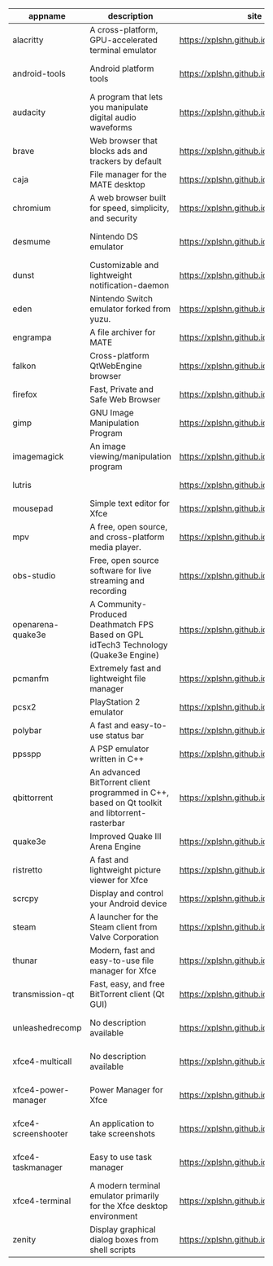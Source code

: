 | appname | description | site | download | version |
| ------- | ----------- | ---- | -------- | ------- |
| alacritty | A cross-platform, GPU-accelerated terminal emulator | https://xplshn.github.io/AppBundleHUB | https://github.com/xplshn/AppBundleHUB/releases/download/v155-20250801093312/alacritty-v0.15.1-github.com.pkgforge-dev.alacritty-appimage.dwfs.AppBundle | v155-20250801093312 |
| android-tools | Android platform tools | https://xplshn.github.io/AppBundleHUB | https://github.com/xplshn/AppBundleHUB/releases/download/v155-20250801093312/android-tools-20250801-xplshn.dwfs.AppBundle | 20250801 |
| audacity | A program that lets you manipulate digital audio waveforms | https://xplshn.github.io/AppBundleHUB | https://github.com/xplshn/AppBundleHUB/releases/download/v155-20250801093312/audacity-20250801-xplshn.dwfs.AppBundle | 20250801 |
| brave | Web browser that blocks ads and trackers by default | https://xplshn.github.io/AppBundleHUB | https://github.com/xplshn/AppBundleHUB/releases/download/v155-20250801093312/brave-20250801-xplshn.dwfs.AppBundle | 20250801 |
| caja | File manager for the MATE desktop | https://xplshn.github.io/AppBundleHUB | https://github.com/xplshn/AppBundleHUB/releases/download/v155-20250801093312/caja-20250801-xplshn.dwfs.AppBundle | 20250801 |
| chromium | A web browser built for speed, simplicity, and security | https://xplshn.github.io/AppBundleHUB | https://github.com/xplshn/AppBundleHUB/releases/download/v155-20250801093312/chromium-20250801-xplshn.dwfs.AppBundle | 20250801 |
| desmume | Nintendo DS emulator | https://xplshn.github.io/AppBundleHUB | https://github.com/xplshn/AppBundleHUB/releases/download/v155-20250801093312/desmume-0.9.13-github.com.pkgforge-dev.desmume-appimage.dwfs.AppBundle | 0.9.13 |
| dunst | Customizable and lightweight notification-daemon | https://xplshn.github.io/AppBundleHUB | https://github.com/xplshn/AppBundleHUB/releases/download/v155-20250801093312/dunst-20250801-xplshn.dwfs.AppBundle | 20250801 |
| eden | Nintendo Switch emulator forked from yuzu. | https://xplshn.github.io/AppBundleHUB | https://github.com/xplshn/AppBundleHUB/releases/download/v155-20250801093312/eden-27482-github.com.pflyly.eden-nightly.dwfs.AppBundle | 27482 |
| engrampa | A file archiver for MATE | https://xplshn.github.io/AppBundleHUB | https://github.com/xplshn/AppBundleHUB/releases/download/v155-20250801093312/engrampa-20250801-xplshn.dwfs.AppBundle | 20250801 |
| falkon | Cross-platform QtWebEngine browser | https://xplshn.github.io/AppBundleHUB | https://github.com/xplshn/AppBundleHUB/releases/download/v155-20250801093312/falkon-20250801-xplshn.dwfs.AppBundle | 20250801 |
| firefox | Fast, Private and Safe Web Browser | https://xplshn.github.io/AppBundleHUB | https://github.com/xplshn/AppBundleHUB/releases/download/v155-20250801093312/firefox-20250801-xplshn.dwfs.AppBundle | 20250801 |
| gimp | GNU Image Manipulation Program | https://xplshn.github.io/AppBundleHUB | https://github.com/xplshn/AppBundleHUB/releases/download/v155-20250801093312/gimp-3.0.4-github.com.pkgforge-dev.gimp-and-photogimp-appimage.dwfs.AppBundle | 3.0.4 |
| imagemagick | An image viewing/manipulation program | https://xplshn.github.io/AppBundleHUB | https://github.com/xplshn/AppBundleHUB/releases/download/v155-20250801093312/imageMagick-20250801-xplshn.dwfs.AppBundle | 20250801 |
| lutris |  | https://xplshn.github.io/AppBundleHUB | https://github.com/xplshn/AppBundleHUB/releases/download/v155-20250801093312/lutris-20250804-xplshn.dwfs.AppBundle | 20250804 |
| mousepad | Simple text editor for Xfce | https://xplshn.github.io/AppBundleHUB | https://github.com/xplshn/AppBundleHUB/releases/download/v155-20250801093312/mousepad-20250801-xplshn.dwfs.AppBundle | 20250801 |
| mpv | A free, open source, and cross-platform media player. | https://xplshn.github.io/AppBundleHUB | https://github.com/xplshn/AppBundleHUB/releases/download/v155-20250801093312/mpv-v0.40.0-github.com.pkgforge-dev.mpv-appimage.dwfs.AppBundle | v155-20250801093312 |
| obs-studio | Free, open source software for live streaming and recording | https://xplshn.github.io/AppBundleHUB | https://github.com/xplshn/AppBundleHUB/releases/download/v155-20250801093312/obs-studio-31.1.1-github.com.pkgforge-dev.obs-studio-appimage.dwfs.AppBundle | 31.1.1 |
| openarena-quake3e | A Community-Produced Deathmatch FPS Based on GPL idTech3 Technology (Quake3e Engine) | https://xplshn.github.io/AppBundleHUB | https://github.com/xplshn/AppBundleHUB/releases/download/v155-20250801093312/openarena-quake3e.dwfs.AppBundle | v155-20250801093312 |
| pcmanfm | Extremely fast and lightweight file manager | https://xplshn.github.io/AppBundleHUB | https://github.com/xplshn/AppBundleHUB/releases/download/v155-20250801093312/pcmanfm-20250801-xplshn.dwfs.AppBundle | 20250801 |
| pcsx2 | PlayStation 2 emulator | https://xplshn.github.io/AppBundleHUB | https://github.com/xplshn/AppBundleHUB/releases/download/v155-20250801093312/pcsx2-20250801-xplshn.dwfs.AppBundle | 20250801 |
| polybar | A fast and easy-to-use status bar | https://xplshn.github.io/AppBundleHUB | https://github.com/xplshn/AppBundleHUB/releases/download/v155-20250801093312/polybar-20250801-xplshn.dwfs.AppBundle | 20250801 |
| ppsspp | A PSP emulator written in C++ | https://xplshn.github.io/AppBundleHUB | https://github.com/xplshn/AppBundleHUB/releases/download/v155-20250801093312/ppsspp-20250801-xplshn.dwfs.AppBundle | 20250801 |
| qbittorrent | An advanced BitTorrent client programmed in C++, based on Qt toolkit and libtorrent-rasterbar | https://xplshn.github.io/AppBundleHUB | https://github.com/xplshn/AppBundleHUB/releases/download/v155-20250801093312/qbittorrent-20250801-xplshn.dwfs.AppBundle | 20250801 |
| quake3e | Improved Quake III Arena Engine | https://xplshn.github.io/AppBundleHUB | https://github.com/xplshn/AppBundleHUB/releases/download/v155-20250801093312/quake3e.dwfs.AppBundle | v155-20250801093312 |
| ristretto | A fast and lightweight picture viewer for Xfce | https://xplshn.github.io/AppBundleHUB | https://github.com/xplshn/AppBundleHUB/releases/download/v155-20250801093312/ristretto-20250801-xplshn.dwfs.AppBundle | 20250801 |
| scrcpy | Display and control your Android device | https://xplshn.github.io/AppBundleHUB | https://github.com/xplshn/AppBundleHUB/releases/download/v155-20250801093312/scrcpy-20250801-xplshn.dwfs.AppBundle | 20250801 |
| steam | A launcher for the Steam client from Valve Corporation | https://xplshn.github.io/AppBundleHUB | https://github.com/xplshn/AppBundleHUB/releases/download/v155-20250801093312/steam-1.0.0.82-github.com.ivan-hc.steam-appimage.dwfs.AppBundle | 1.0.0.82 |
| thunar | Modern, fast and easy-to-use file manager for Xfce | https://xplshn.github.io/AppBundleHUB | https://github.com/xplshn/AppBundleHUB/releases/download/v155-20250801093312/thunar-20250801-xplshn.dwfs.AppBundle | 20250801 |
| transmission-qt | Fast, easy, and free BitTorrent client (Qt GUI) | https://xplshn.github.io/AppBundleHUB | https://github.com/xplshn/AppBundleHUB/releases/download/v155-20250801093312/transmission-qt-4.0.6-github.com.pkgforge-dev.transmission-qt-appimage.dwfs.AppBundle | 4.0.6 |
| unleashedrecomp | No description available | https://xplshn.github.io/AppBundleHUB | https://github.com/xplshn/AppBundleHUB/releases/download/v155-20250801093312/unleashedrecomp-1.0.3-github.com.pkgforge-dev.unleashedrecomp-appimage.dwfs.AppBundle | 1.0.3 |
| xfce4-multicall | No description available | https://xplshn.github.io/AppBundleHUB | https://github.com/xplshn/AppBundleHUB/releases/download/v155-20250801093312/xfce4-multicall-20250801-xplshn.dwfs.AppBundle | 20250801 |
| xfce4-power-manager | Power Manager for Xfce | https://xplshn.github.io/AppBundleHUB | https://github.com/xplshn/AppBundleHUB/releases/download/v155-20250801093312/xfce4-power-manager-20250801-xplshn.dwfs.AppBundle | 20250801 |
| xfce4-screenshooter | An application to take screenshots | https://xplshn.github.io/AppBundleHUB | https://github.com/xplshn/AppBundleHUB/releases/download/v155-20250801093312/xfce4-screenshooter-20250801-xplshn.dwfs.AppBundle | 20250801 |
| xfce4-taskmanager | Easy to use task manager | https://xplshn.github.io/AppBundleHUB | https://github.com/xplshn/AppBundleHUB/releases/download/v155-20250801093312/xfce4-taskmanager-20250801-xplshn.dwfs.AppBundle | 20250801 |
| xfce4-terminal | A modern terminal emulator primarily for the Xfce desktop environment | https://xplshn.github.io/AppBundleHUB | https://github.com/xplshn/AppBundleHUB/releases/download/v155-20250801093312/xfce4-terminal-20250801-xplshn.dwfs.AppBundle | 20250801 |
| zenity | Display graphical dialog boxes from shell scripts | https://xplshn.github.io/AppBundleHUB | https://github.com/xplshn/AppBundleHUB/releases/download/v155-20250801093312/zenity-3.44.5-github.com.pkgforge-dev.zenity-gtk3-appimage.dwfs.AppBundle | 3.44.5 |
